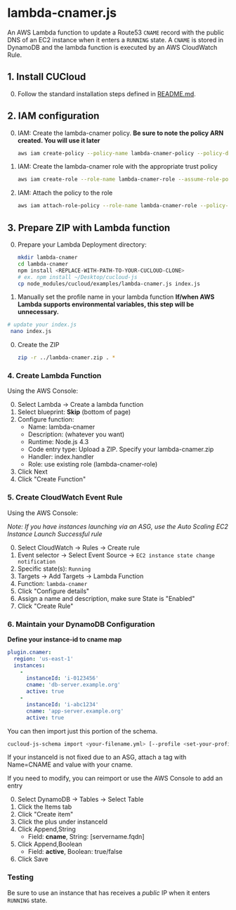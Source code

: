 # lambda-cnamer.js

An AWS Lambda function to update a Route53 `CNAME` record with the public DNS of an EC2 instance when it enters a `RUNNING` state. A `CNAME` is stored in DynamoDB and the lambda function is executed by an AWS CloudWatch Rule.

## 1. Install CUCloud

0. Follow the standard installation steps defined in [README.md](../README.md).

## 2. IAM configuration

0. IAM: Create the lambda-cnamer policy. **Be sure to note the policy ARN created. You will use it later**
   ```bash
   aws iam create-policy --policy-name lambda-cnamer-policy --policy-document file://<LOCAL PATH>/lambda-cnamer-policy.json
   ```

0. IAM: Create the lambda-cnamer role with the appropriate trust policy
   ```bash
   aws iam create-role --role-name lambda-cnamer-role --assume-role-policy-document file://<LOCAL PATH>/lambda-cucloud-trust.json
   ```

0. IAM: Attach the policy to the role
   ```bash
   aws iam attach-role-policy --role-name lambda-cnamer-role --policy-arn <enter policy arn here>
   ```

## 3. Prepare ZIP with Lambda function

0. Prepare your Lambda Deployment directory:
   ```bash
   mkdir lambda-cnamer
   cd lambda-cnamer
   npm install <REPLACE-WITH-PATH-TO-YOUR-CUCLOUD-CLONE>
   # ex. npm install ~/Desktop/cucloud-js
   cp node_modules/cucloud/examples/lambda-cnamer.js index.js
   ```

0. Manually set the profile name in your lambda function **If/when AWS Lambda supports environmental variables, this step will be unnecessary.**
  ```bash
  # update your index.js
   nano index.js
   ```

0. Create the ZIP
    ```bash
    zip -r ../lambda-cnamer.zip . *
    ```

### 4. Create Lambda Function

Using the AWS Console:

0. Select Lambda -> Create a lambda function
0. Select blueprint: **Skip** (bottom of page)
0. Configure function:
   * Name: lambda-cnamer
   * Description: (whatever you want)
   * Runtime: Node.js 4.3
   * Code entry type: Upload a ZIP. Specify your lambda-cnamer.zip
   * Handler: index.handler
   * Role: use existing role (lambda-cnamer-role)
0. Click Next
0. Click "Create Function"


### 5. Create CloudWatch Event Rule

Using the AWS Console:

*Note: If you have instances launching via an ASG, use the Auto Scaling EC2 Instance Launch Successful rule*

0. Select CloudWatch -> Rules -> Create rule
0. Event selector -> Select Event Source -> `EC2 instance state change notification`
0. Specific state(s): `Running`
0. Targets -> Add Targets -> Lambda Function
0. Function: `lambda-cnamer`
0. Click "Configure details"
0. Assign a name and description, make sure State is "Enabled"
0. Click "Create Rule"

### 6. Maintain your DynamoDB Configuration

**Define your instance-id to cname map**
```yaml
plugin.cnamer:
  region: 'us-east-1'
  instances:
    -
      instanceId: 'i-0123456'
      cname: 'db-server.example.org'
      active: true
    -
      instanceId: 'i-abc1234'
      cname: 'app-server.example.org'
      active: true
```

You can then import just this portion of the schema.

```bash
cucloud-js-schema import <your-filename.yml> [--profile <set-your-profile-name>]
```

If your instanceId is not fixed due to an ASG, attach a tag with Name=CNAME and value with your cname.

If you need to modify, you can reimport or use the AWS Console to add an entry

0. Select DynamoDB -> Tables -> Select Table
0. Click the Items tab
0. Click "Create item"
0. Click the plus under instanceId
0. Click Append,String
    * Field: **cname**, String: [servername.fqdn]
0. Click Append,Boolean
    * Field: **active**, Boolean: true/false
0. Click Save

### Testing

Be sure to use an instance that has receives a *public* IP when it enters `RUNNING` state.
